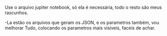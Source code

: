 Use o arquivo jupiter notebook, só ela é necessária, todo o resto são meus rascunhos.

-La estão os arquivos que geram os JSON, 
e os parametros também, vou melhorar Tudo, colocando os parametros mais visiveis, faceis de achar.
